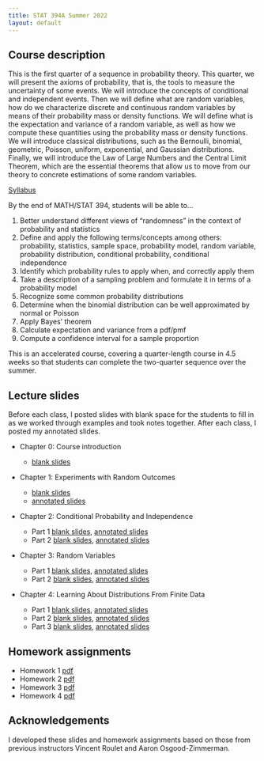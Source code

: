```yaml
---
title: STAT 394A Summer 2022
layout: default
---
```


## Course description

This is the first quarter of a sequence in probability theory. This quarter, we will present the axioms of probability, that is, the tools to measure the uncertainty of some events. We will introduce the concepts of conditional and independent events. Then we will define what are random variables, how do we characterize discrete and continuous random variables by means of their probability mass or density functions. We will define what is the expectation and variance of a random variable, as well as how we compute these quantities using the probability mass or density functions. We will introduce classical distributions, such as the Bernoulli, binomial, geometric, Poisson, uniform, exponential, and Gaussian distributions. Finally, we will introduce the Law of Large Numbers and the Central Limit Theorem, which are the essential theorems that allow us to move from our theory to concrete estimations of some random variables.

[Syllabus](STAT394_syllabus_2022_summer_Kunke.pdf)

By the end of MATH/STAT 394, students will be able to...

1. Better understand different views of “randomness” in the context of probability and statistics
2. Define and apply the following terms/concepts among others: probability, statistics, sample space, probability model, random variable, probability distribution, conditional probability, conditional independence
3. Identify which probability rules to apply when, and correctly apply them
4. Take a description of a sampling problem and formulate it in terms of a probability model
5. Recognize some common probability distributions
6. Determine when the binomial distribution can be well approximated by normal or Poisson
7. Apply Bayes’ theorem
8. Calculate expectation and variance from a pdf/pmf
9. Compute a confidence interval for a sample proportion

This is an accelerated course, covering a quarter-length course in 4.5 weeks so that students can complete the two-quarter sequence over the summer.

## Lecture slides

Before each class, I posted slides with blank space for the students to fill in as we worked through examples and took notes together. After each class, I posted my annotated slides.

- Chapter 0: Course introduction
    - [blank slides](Slides/STAT394_Chapter0_Intro_slides.pdf)
  
- Chapter 1: Experiments with Random Outcomes
    - [blank slides](Slides/STAT394_Chapter1_slides.pdf)
    - [annotated slides](Slides_Annotated/STAT394_Chapter1_Lecture01_allnotes.pdf)
  
- Chapter 2: Conditional Probability and Independence
    - Part 1 [blank slides](Slides/STAT394_Chapter2_Part1_slides.pdf), [annotated slides](Slides_Annotated/STAT394_Chapter2_Lec1_up_to_indep_and_RVs.pdf)
    - Part 2 [blank slides](Slides/STAT394_Chapter2_Part2_slides.pdf), [annotated slides](Slides_Annotated/STAT394_Chapter2_Lec2_restofchapter2.pdf)

- Chapter 3: Random Variables
    - Part 1 [blank slides](Slides/STAT394_Chapter3_Part1_slides.pdf), [annotated slides](Slides_Annotated/STAT394_Chapter3_Lec1_pdf_cdf.pdf)
    - Part 2 [blank slides](Slides/STAT394_Chapter3_Part2_slides.pdf), [annotated slides](Slides_Annotated/STAT394_Chapter3_Lec2.pdf)

- Chapter 4: Learning About Distributions From Finite Data
    - Part 1 [blank slides](Slides/STAT394_Chapter4beyond_Part1_slides.pdf), [annotated slides](Slides_Annotated/STAT394_Chapter4beyond_Lec1_transf_conc_ineq.pdf)
    - Part 2 [blank slides](Slides/STAT394_Chapter4beyond_Part2_slides.pdf), [annotated slides](Slides_Annotated/STAT394_Chapter4beyond_Lec2.pdf)
    - Part 3 [blank slides](Slides/STAT394_Chapter4beyond_Part3_slides.pdf), [annotated slides](Slides_Annotated/STAT394_Chapter4beyond_Lec3.pdf)

## Homework assignments

- Homework 1 [pdf](Homework/STAT394_HW1.pdf)
- Homework 2 [pdf](Homework/STAT394_HW2.pdf)
- Homework 3 [pdf](Homework/STAT394_HW3.pdf)
- Homework 4 [pdf](Homework/STAT394_HW4.pdf)

## Acknowledgements

I developed these slides and homework assignments based on those from previous instructors Vincent Roulet and Aaron Osgood-Zimmerman.
